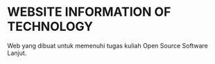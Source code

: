# WEBSITE INFORMATION OF TECHNOLOGY
Web yang dibuat untuk memenuhi tugas kuliah Open Source Software Lanjut.

